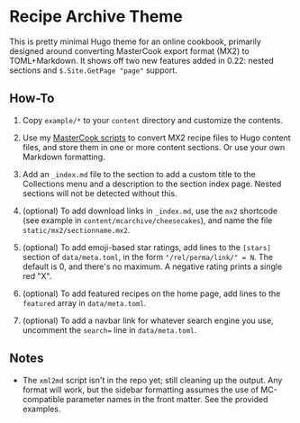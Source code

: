 # Recipe Archive Theme

This is pretty minimal Hugo theme for an online cookbook, primarily
designed around converting MasterCook export format (MX2) to
TOML+Markdown. It shows off two new features added in 0.22: nested
sections and `$.Site.GetPage "page"` support.

## How-To

1. Copy `example/*` to your `content` directory and customize the
   contents.

2. Use my [MasterCook scripts] to convert MX2 recipe files to Hugo
   content files, and store them in one or more content sections. Or
   use your own Markdown formatting.

3. Add an `_index.md` file to the section to add a custom title to the
   Collections menu and a description to the section index page. Nested
   sections will not be detected without this.

4. (optional) To add download links in `_index.md`, use the `mx2`
   shortcode (see example in `content/mcarchive/cheesecakes`), and
   name the file `static/mx2/sectionname.mx2`.

5. (optional) To add emoji-based star ratings, add lines to the
   `[stars]` section of `data/meta.toml`, in the form 
   `"/rel/perma/link/" = N`. The default is 0, and there's
   no maximum. A negative rating prints a single red "X".

6. (optional) To add featured recipes on the home page, add lines
   to the `featured` array in `data/meta.toml`.

7. (optional) To add a navbar link for whatever search engine you
   use, uncomment the `search=` line in `data/meta.toml`.

## Notes

* The `xml2md` script isn't in the repo yet; still cleaning up the
  output. Any format will work, but the sidebar formatting assumes
  the use of MC-compatible parameter names in the front matter. See
  the provided examples.

[MasterCook scripts]: https://github.com/jgreely/mastercook-tools
